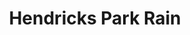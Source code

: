 ---
layout: gallery
title: Hendricks Park Rain
tags: photography
location: location
featuredImage: 20210108-IF8A2530.jpg
featuredImageCaption: Caption
---
